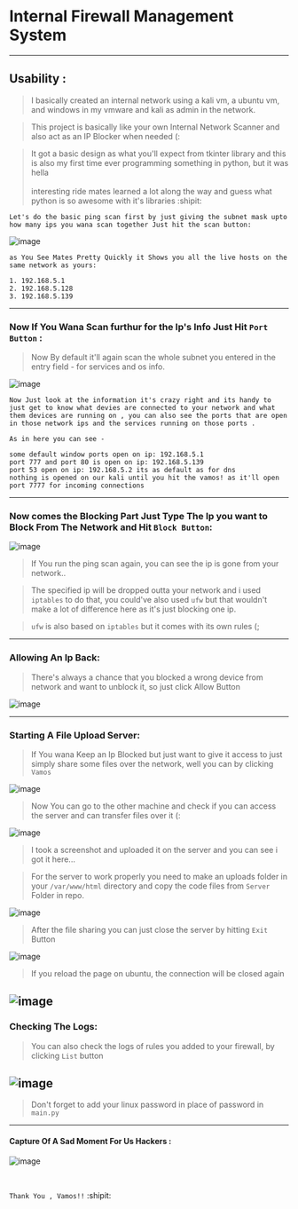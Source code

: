 # Internal Firewall Management System<br />

---------------
## Usability : <br />

> I basically created an internal network using a kali vm, a ubuntu vm, and windows in my vmware and kali as admin in the network.<br />

> This project is basically like your own Internal Network Scanner and also act as an IP Blocker when needed (:<br />

> It got a basic design as what you'll expect from tkinter library and this is also my first time ever programming something in python, but it was hella<br />        
  interesting ride mates learned a lot along the way and guess what python is so awesome with it's libraries :shipit: <br />

`Let's do the basic ping scan first by just giving the subnet mask upto how many ips you wana scan together Just hit the scan button: `<br/>

![image](Images/scan.png)

```
as You See Mates Pretty Quickly it Shows you all the live hosts on the same network as yours: 

1. 192.168.5.1
2. 192.168.5.128
3. 192.168.5.139
```
---------------

### Now If You Wana Scan furthur for the Ip's Info Just Hit `Port Button` : <br />

> Now By default it'll again scan the whole subnet you entered in the entry field - for services and os info. <br />

![image](Images/port.png)

```
Now Just look at the information it's crazy right and its handy to just get to know what devies are connected to your network and what them devices are running on , you can also see the ports that are open in those network ips and the services running on those ports .

As in here you can see -

some default window ports open on ip: 192.168.5.1
port 777 and port 80 is open on ip: 192.168.5.139
port 53 open on ip: 192.168.5.2 its as default as for dns
nothing is opened on our kali until you hit the vamos! as it'll open port 7777 for incoming connections
```
---------------

### Now comes the Blocking Part Just Type The Ip you want to Block From The Network and Hit `Block Button`: <br />

![image](Images/block1.png)

> If You run the ping scan again, you can see the ip is gone from your network.. <br />

> The specified ip will be dropped outta your network and i used `iptables` to do that, you could've also used `ufw` but that wouldn't make a lot of difference here as it's just blocking one ip.<br />

> `ufw` is also based on `iptables` but it comes with its own rules (;<br />

---------------
### Allowing An Ip Back: <br  />

> There's always a chance that you blocked a wrong device from network and want to unblock it, so just click Allow Button <br />

![image](Images/allow1.png)

----------------

### Starting A File Upload Server: <br />

> If You wana Keep an Ip Blocked but just want to give it access to just simply share some files over the network, well you can by clicking `Vamos`<br />

![image](Images/vamos1.png)

> Now You can go to the other machine and check if you can access the server and can transfer files over it (: <br />

![image](Images/vamos2.png)

> I took a screenshot and uploaded it on the server and you can see i got it here...<br />

> For the server to work properly you need to make an uploads folder in your `/var/www/html` directory and copy the code files from `Server` Folder in repo.<br />

![image](Images/vamos3.png)
<br />

> After the file sharing you can just close the server by hitting `Exit` Button<br />

![image](Images/exit1.png)

> If you reload the page on ubuntu, the connection will be closed again <br />

![image](Images/block2.png)
<br />
---------------
### Checking The Logs: <br />

> You can also check the logs of rules you added to your firewall, by clicking `List` button<br />

![image](Images/list2.png)
<br />
--------------
> Don't forget to add your linux password in place of password in `main.py`<br />
---------------
#### Capture Of A Sad Moment For Us Hackers : <br />

![image](Images/block1.png)



<br/>

`Thank You , Vamos!!` :shipit:

